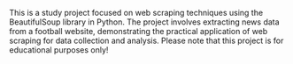 This is a study project focused on web scraping techniques using the BeautifulSoup library in Python. The project involves extracting news data from a football website, demonstrating the practical application of web scraping for data collection and analysis. Please note that this project is for educational purposes only!
